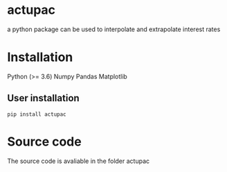 # actupac
a python package can be used to interpolate and extrapolate interest rates
# Installation
Python  (>= 3.6)
Numpy
Pandas
Matplotlib

## User installation
```
pip install actupac
```

# Source code
The source code is avaliable in the folder actupac
